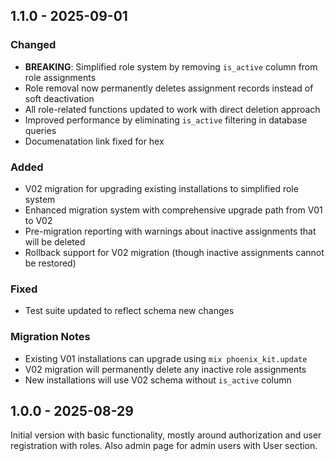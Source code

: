 ## 1.1.0 - 2025-09-01

### Changed
- **BREAKING**: Simplified role system by removing `is_active` column from role assignments
- Role removal now permanently deletes assignment records instead of soft deactivation
- All role-related functions updated to work with direct deletion approach
- Improved performance by eliminating `is_active` filtering in database queries
- Documenatation link fixed for hex

### Added
- V02 migration for upgrading existing installations to simplified role system
- Enhanced migration system with comprehensive upgrade path from V01 to V02
- Pre-migration reporting with warnings about inactive assignments that will be deleted
- Rollback support for V02 migration (though inactive assignments cannot be restored)

### Fixed
- Test suite updated to reflect schema new changes

### Migration Notes
- Existing V01 installations can upgrade using `mix phoenix_kit.update`
- V02 migration will permanently delete any inactive role assignments
- New installations will use V02 schema without `is_active` column

## 1.0.0 - 2025-08-29

Initial version with basic functionality, mostly around authorization and user registration with roles. Also admin page for admin users with User section.
